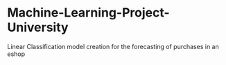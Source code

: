 # Machine-Learning-Project-University
Linear Classification model creation for the forecasting of purchases in an eshop
